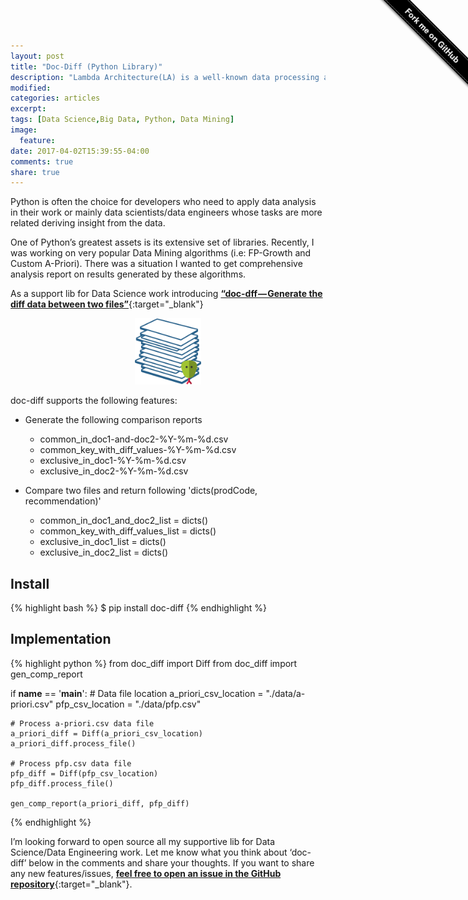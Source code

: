 ```yaml
---
layout: post
title: "Doc-Diff (Python Library)"
description: "Lambda Architecture(LA) is a well-known data processing architecture designed to handle massive amount of data"
modified:
categories: articles
excerpt:
tags: [Data Science,Big Data, Python, Data Mining]
image:
  feature:
date: 2017-04-02T15:39:55-04:00
comments: true
share: true
---
```


<div class="github-fork-ribbon" style="position: fixed;padding: 2px 0;background-color: #000;background-image: linear-gradient(to bottom, rgba(0, 0, 0, 0), rgba(0, 0, 0, 0.15));-webkit-box-shadow: 0 2px 3px 0 rgba(0, 0, 0, 0.5);-moz-box-shadow: 0 2px 3px 0 rgba(0, 0, 0, 0.5);box-shadow: 0 2px 3px 0 rgba(0, 0, 0, 0.5);z-index: 9999;pointer-events: auto;top: 42px;right: -43px;-webkit-transform: rotate(45deg);-moz-transform: rotate(45deg);-ms-transform: rotate(45deg);-o-transform: rotate(45deg);transform: rotate(45deg);"><a href="https://github.com/Renien/doc-diff" style="font: 700 13px &quot;Helvetica Neue&quot;, Helvetica, Arial, sans-serif;color: #fff;text-decoration: none;text-shadow: 0 -1px rgba(0, 0, 0, 0.5);text-align: center;width: 200px;line-height: 20px;display: inline-block;padding: 2px 0;border-width: 1px 0;border-style: dotted;border-color: rgba(255, 255, 255, 0.7);">Fork me on GitHub</a></div>

Python is often the choice for developers who need to apply data analysis in their work or mainly data scientists/data engineers whose tasks are more related deriving insight from the data.

One of Python’s greatest assets is its extensive set of libraries. Recently, I was working on very popular Data Mining algorithms (i.e: FP-Growth and Custom A-Priori). There was a situation I wanted to get comprehensive analysis report on results generated by these algorithms.

As a support lib for Data Science work introducing [**“doc-dff — Generate the diff data between two files”**](https://github.com/Renien/doc-diff){:target="_blank"}

<figure style="text-align: center;">
	<a href="/articles/doc-diff-logo.png"><img src="/articles/doc-diff-logo.png" alt="image" style="width: 25%; height: 25%;"></a>
</figure>

doc-diff supports the following features:

* Generate the following comparison reports
    * common_in_doc1-and-doc2-%Y-%m-%d.csv
    * common_key_with_diff_values-%Y-%m-%d.csv
    * exclusive_in_doc1-%Y-%m-%d.csv
    * exclusive_in_doc2-%Y-%m-%d.csv

* Compare two files and return following 'dicts(prodCode, recommendation)'
    * common_in_doc1_and_doc2_list = dicts()
    * common_key_with_diff_values_list = dicts()
    * exclusive_in_doc1_list = dicts()
    * exclusive_in_doc2_list = dicts()

## Install

{% highlight bash %}
$ pip install doc-diff
{% endhighlight %}

## Implementation

{% highlight python %}
from doc_diff import Diff
from doc_diff import gen_comp_report

if __name__ == '__main__':
    # Data file location
    a_priori_csv_location = "./data/a-priori.csv"
    pfp_csv_location = "./data/pfp.csv"

    # Process a-priori.csv data file
    a_priori_diff = Diff(a_priori_csv_location)
    a_priori_diff.process_file()

    # Process pfp.csv data file
    pfp_diff = Diff(pfp_csv_location)
    pfp_diff.process_file()

    gen_comp_report(a_priori_diff, pfp_diff)

{% endhighlight %}

I’m looking forward to open source all my supportive lib for Data Science/Data Engineering work. Let me know what you think about ‘doc-diff’ below in the comments and share your thoughts. If you want to share any new features/issues, [**feel free to open an issue in the GitHub repository**](https://github.com/Renien/doc-diff/issues){:target="_blank"}.



